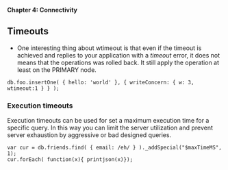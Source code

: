**Chapter 4: Connectivity**

## Timeouts

- One interesting thing about wtimeout is that even if the timeout is achieved and replies to your application with a *timeout* error, it does not means that the operations was rolled back. It still apply the operation at least on the PRIMARY node.

```
db.foo.insertOne( { hello: 'world' }, { writeConcern: { w: 3, wtimeout:1 } } );
```

### Execution timeouts
Execution timeouts can be used for set a maximum execution time for a specific query. In this way you can limit the server utilization and prevent server exhaustion by aggressive or bad designed queries.

```
var cur = db.friends.find( { email: /eh/ } )._addSpecial("$maxTimeMS", 1);
cur.forEach( function(x){ printjson(x)});
```
